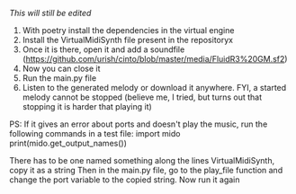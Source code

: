 *This will still be edited*
1. With poetry install the dependencies in the virtual engine
2. Install the VirtualMidiSynth file present in the repositoryx
3. Once it is there, open it and add a soundfile (https://github.com/urish/cinto/blob/master/media/FluidR3%20GM.sf2)
4. Now you can close it
5. Run the main.py file
6. Listen to the generated melody or download it anywhere. FYI, a started melody cannot be stopped (believe me, I tried, but turns out that stopping it is harder that playing it) 

PS: If it gives an error about ports and doesn't play the music, run the following commands in a test file:
import mido
print(mido.get_output_names())

There has to be one named something along the lines VirtualMidiSynth, copy it as a string
Then in the main.py file, go to the play_file function and change the port variable to the copied string. Now run it again